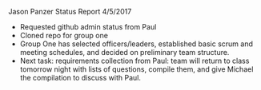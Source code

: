 Jason Panzer
Status Report
4/5/2017

- Requested github admin status from Paul
- Cloned repo for group one
- Group One has selected officers/leaders, established basic scrum and meeting schedules, and decided on preliminary team structure.
- Next task: requirements collection from Paul: team will return to class tomorrow night with lists of questions, compile them, and give Michael the compilation to discuss with Paul.

